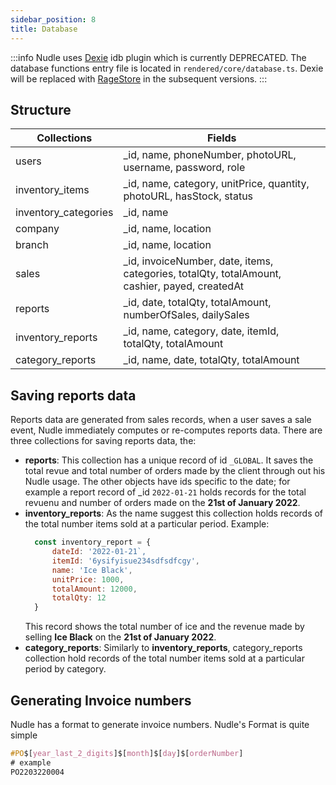 ```yaml
---
sidebar_position: 8
title: Database
---
```


:::info 
Nudle uses [Dexie](https://dexie.org) idb plugin which is currently DEPRECATED. The database functions entry file is located in `rendered/core/database.ts`. Dexie will be replaced with [RageStore](../../rage-store/intro.md) in the subsequent versions.
:::

## Structure
| Collections           |  Fields                                                                                           |
|-----------------------| ------------------------------------------------------------------------------------------------- |
| users                 |  _id, name, phoneNumber, photoURL, username, password, role                                       |
| inventory_items       |  _id, name, category, unitPrice, quantity, photoURL, hasStock, status                             |
| inventory_categories  | _id, name                                                                                         |
| company               | _id, name, location                                                                               |
| branch                | _id, name, location                                                                               |
| sales                 | _id, invoiceNumber, date, items, categories, totalQty, totalAmount, cashier, payed, createdAt     |
| reports               | _id, date, totalQty, totalAmount, numberOfSales, dailySales                                       |
| inventory_reports     | _id, name, category, date, itemId, totalQty, totalAmount                                          |
| category_reports      | _id, name, date, totalQty, totalAmount                                                            |


## Saving reports data
Reports data are generated from sales records, when a user saves a sale event, Nudle immediately computes or re-computes reports data. There are three collections for saving reports data, the:
* **reports**: This collection has a unique record of id `_GLOBAL`. It saves the total revue and total number of orders made by the client through out his Nudle usage. The other objects have ids specific to the date; for example a report record of _id `2022-01-21` holds records for the total revuenu and number of orders made on the **21st of January 2022**.
* **inventory_reports**: As the name suggest this collection holds records of the total number items sold at a particular period. Example:
  ```javascript
    const inventory_report = {
        dateId: '2022-01-21`,
        itemId: '6ysifyisue234sdfsdfcgy',
        name: 'Ice Black',
        unitPrice: 1000,
        totalAmount: 12000,
        totalQty: 12
    }
  ```
  This record shows the total number of ice and the revenue made by selling **Ice Black** on the **21st of January 2022**.
* **category_reports**: Similarly to **inventory_reports**, category_reports collection hold records of the total number items sold at a particular period by category.

## Generating Invoice numbers
Nudle has a format to generate invoice numbers. Nudle's Format is quite simple
```CSS
#PO$[year_last_2_digits]$[month]$[day]$[orderNumber]
# example
PO2203220004
```